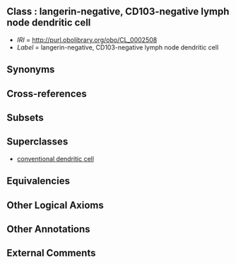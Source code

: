 
## Class : langerin-negative, CD103-negative lymph node dendritic cell

 * *IRI* = http://purl.obolibrary.org/obo/CL_0002508
 * *Label* = langerin-negative, CD103-negative lymph node dendritic cell

## Synonyms


## Cross-references


## Subsets


## Superclasses

 * [conventional dendritic cell](../../CL/90/CL_0000990.md)

## Equivalencies


## Other Logical Axioms


## Other Annotations


## External Comments

